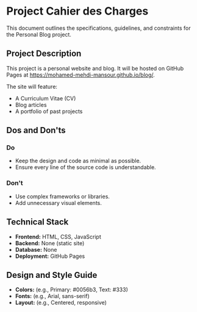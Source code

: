 # Project Cahier des Charges

This document outlines the specifications, guidelines, and constraints for the Personal Blog project.

## Project Description

This project is a personal website and blog. It will be hosted on GitHub Pages at https://mohamed-mehdi-mansour.github.io/blog/.

The site will feature:
- A Curriculum Vitae (CV)
- Blog articles
- A portfolio of past projects

## Dos and Don'ts

### Do

*   Keep the design and code as minimal as possible.
*   Ensure every line of the source code is understandable.

### Don't

*   Use complex frameworks or libraries.
*   Add unnecessary visual elements.

## Technical Stack

*   **Frontend:** HTML, CSS, JavaScript
*   **Backend:** None (static site)
*   **Database:** None
*   **Deployment:** GitHub Pages

## Design and Style Guide

*   **Colors:** (e.g., Primary: #0056b3, Text: #333)
*   **Fonts:** (e.g., Arial, sans-serif)
*   **Layout:** (e.g., Centered, responsive)

